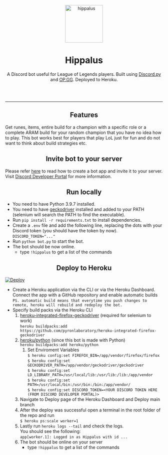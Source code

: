 <p align="center"> <img height="120" width="120" src="https://cdn.discordapp.com/attachments/326432556037832704/891739081762033704/3.png" alt="hippalus"/></p>

<h1><div align="center">Hippalus</div></h1> 
<p align="center">A Discord bot useful for League of Legends players. Built using <a href="https://discordpy.readthedocs.io/en/stable/">Discord.py</a> and <a href="https://www.op.gg/">OP.GG</a>. Deployed to Heroku.</p>

<br>
<br>

---

## <div align="center">Features</div>
Get runes, items, entire build for a champion with a specific role or a complete ARAM build for your random champion that you have no idea how to play. This bot works best for players that play LoL just for fun and do not want to think about build strategies etc.

## <div align="center">Invite bot to your server</div>
Please refer <a href="https://discordpy.readthedocs.io/en/stable/discord.html">here</a> to read how to create a bot app and invite it to your server. Visit [Discord Developer Portal](https://discord.com/developers/applications) for more information.


## <div align="center">Run locally</div>

- You need to have Python 3.9.7 installed.
- You need to have [geckodriver](https://github.com/mozilla/geckodriver/releases) installed and added to your PATH (selenium will search the PATH to find the executable).
- Run `pip install -r requirements.txt` to install dependencies.
- Create a `.env` file and add the following line, replacing the dots with your Discord token (you should have the token by now). <br>
  `DISCORD_TOKEN="..."`
- Run `python bot.py` to start the bot.
- The bot should be now online.
  - type `!hippalus` to get a list of the commands

## <div align="center">Deploy to Heroku </div>
[![Deploy](https://www.herokucdn.com/deploy/button.svg)](https://heroku.com/deploy)
- Create a Heroku application via the CLI or via the Heroku Dashboard. Connect the app with a GitHub repository and enable automatic builds <br>
    `PS. automatic build means that everytime you push changes to remote, heroku will rebuild and redeploy the bot.`
- Specify build packs via the Heroku CLI
    1. [heroku-integrated-firefox-geckodriver](https://elements.heroku.com/buildpacks/pyronlaboratory/heroku-integrated-firefox-geckodriver) (required for selenium to work)<br>
        `heroku buildpacks:add https://github.com/pyronlaboratory/heroku-integrated-firefox-geckodriver` <br>
    2. [heroku/python](https://elements.heroku.com/buildpacks/heroku/heroku-buildpack-python) (since this bot is made with Python) <br>
        `heroku buildpacks:add heroku/python` <br>
       1. Set Enviroment Variables <br>
           `$ heroku config:set FIREFOX_BIN=/app/vendor/firefox/firefox`<br>
           `$ heroku config:set GECKODRIVER_PATH=/app/vendor/geckodriver/geckodriver`<br>
           `$ heroku config:set LD_LIBRARY_PATH=/usr/local/lib:/usr/lib:/lib:/app/vendor`<br>
           `$ heroku config:set PATH=/usr/local/bin:/usr/bin:/bin:/app/vendor/`<br>
           `$ heroku config:set DISCORD_TOKEN=<YOUR DISCORD TOKEN HERE (FROM DISCORD DEVELOPER PORTAL)>`<br>
    3. Navigate to Deploy page of the Heroku Dashboard and Deploy main branch <br>
    4. After the deploy was successful open a terminal in the root folder of the repo and run <br>
        `$ heroku ps:scale worker=1`
    5. Lastly run `heroku logs --tail` and check the logs. <br>
       You should see the following: <br>
            `app[worker.1]: Logged in as Hippalus with id ...`
    6. The bot should be online on your server <br>
       - type `!hippalus` to get a list of the commands
